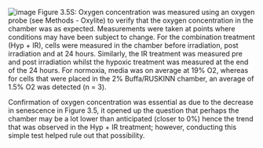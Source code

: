 ![image](https://github.com/user-attachments/assets/643bc5a9-04f5-49ef-a957-ce898aef3f36)
Figure 3.5S: Oxygen concentration was measured using an oxygen probe (see Methods - Oxylite) to verify that the oxygen concentration in the chamber was as expected. Measurements were taken at points where conditions may have been subject to change. For the combination treatment (Hyp + IR), cells were measured in the chamber before irradiation, post irradiation and at 24 hours. Similarly, the IR treatment was measured pre and post irradiation whilst the hypoxic treatment was measured at the end of the 24 hours. For normoxia, media was on average at 19% O2, whereas for cells that were placed in the 2% Buffa/RUSKINN chamber, an average of 1.5% O2 was detected (n = 3). 

Confirmation of oxygen concentration was essential as due to the decrease in senescence in Figure 3.5, it opened up the question that perhaps the chamber may be a lot lower than anticipated (closer to 0%) hence the trend that was observed in the Hyp + IR treatment; however, conducting this simple test helped rule out that possibility.
